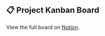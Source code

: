 ## 📋 Project Kanban Board

View the full board on [Notion](https://www.notion.so/240cc7a2b8f980a3aeeaf2bf731c5ece?v=240cc7a2b8f9800b8c11000cec17b980).
